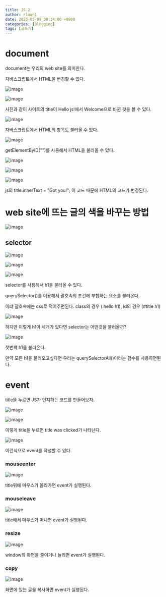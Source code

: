 ```yaml
---
title: JS.2
author: rlawn1
date: 2023-05-09 00:34:00 +0900
categories: [Blogging]
tags: [글쓰기]
---
```



# document 

document는 우리의 web site를 의미한다.

자바스크립트에서 HTML을 변경할 수 있다. 


![image](https://github.com/rlawn1/rlawn1.github.io/assets/129610352/ea7c9b6d-c657-4042-8ac0-2b81e6952af4)

![image](https://github.com/rlawn1/rlawn1.github.io/assets/129610352/82e5e6e6-1e25-43aa-a329-0efd2f424cf7)

사진과 같이 사이트의 title이 Hello js!에서 Welcome으로 바뀐 것을 볼 수 있다.

![image](https://github.com/rlawn1/rlawn1.github.io/assets/129610352/dbef0943-f9d5-49cc-ae09-d800d0fc4386)

자바스크립트에서 HTML의 항목도 불러올 수 있다.

![image](https://github.com/rlawn1/rlawn1.github.io/assets/129610352/5ebf5c6e-1311-4485-a03d-1ede0387e112)

getElementByID("")를 사용해서 HTML을 불러올 수 있다.



![image](https://github.com/rlawn1/rlawn1.github.io/assets/129610352/15f8aca6-724e-4eea-aa0f-45bfcb196574)
 
![image](https://github.com/rlawn1/rlawn1.github.io/assets/129610352/c5a41c79-60f1-4fe5-9d7f-448d20b60043)

![image](https://github.com/rlawn1/rlawn1.github.io/assets/129610352/56563b59-10f5-4eb2-ab1b-e8eab0b2403d)

js의 title.innerText = "Got you!"; 이 코드 때문에 HTML의 코드가 변경된다.


# web site에 뜨는 글의 색을 바꾸는 방법

![image](https://github.com/rlawn1/rlawn1.github.io/assets/129610352/ace69b7a-2efc-4628-97e6-27af7eb66c1b)


## selector

![image](https://github.com/rlawn1/rlawn1.github.io/assets/129610352/f4c19fb9-7eb7-42d8-bd80-bd3961307781)

![image](https://github.com/rlawn1/rlawn1.github.io/assets/129610352/b0db50d1-c97d-4336-bd29-31d4cffa58bc)

![image](https://github.com/rlawn1/rlawn1.github.io/assets/129610352/f0481778-9beb-4952-a10d-fbc9eab36370)

selector를 사용해서 h1을 불러올 수 있다.

querySelector()를 이용해서 괄호속의 조건에 부합하는 요소를 불러온다.

이떄 괄호속에는 css로 적어주면된다.
class의 경우 (.hello h1), id의 경우 (#title h1)



![image](https://github.com/rlawn1/rlawn1.github.io/assets/129610352/875ecae0-4666-463f-9f90-91ebc5022212)

하지만 이렇게 h1이 세개가 있다면 selector는 어떤것을 불러올까?

![image](https://github.com/rlawn1/rlawn1.github.io/assets/129610352/5555df5a-fea3-40fd-9a1b-90211c694638)

첫번쨰 h1을 불러온다.

만약 모든 h1을 불러오고싶다면 우리는 querySelectorAll()이라는 함수를 사용하면된다.

# event

title을 누르면 JS가 인지하는 코드를 만들어보자.

![image](https://github.com/rlawn1/rlawn1.github.io/assets/129610352/38ece0f6-9ed4-4285-8342-1be140259b05)

![image](https://github.com/rlawn1/rlawn1.github.io/assets/129610352/4b7eb2e9-b68d-4d6b-8c1d-a590e0f590a0)

이렇게 title을 누르면 title was clicked가 나타난다. 

![image](https://github.com/rlawn1/rlawn1.github.io/assets/129610352/6862e2e1-f111-4da2-9147-984a1e3004d8)

이런식으로 event를 작성할 수 있다.

### mouseenter

![image](https://github.com/rlawn1/rlawn1.github.io/assets/129610352/2974c480-d566-4507-afee-f45b486e55c2)
 
 title위에 마우스가 올라가면 event가 실행된다.
 
 ### mouseleave
 
 ![image](https://github.com/rlawn1/rlawn1.github.io/assets/129610352/ae599657-5f28-4bcb-b4c2-80537ab2e98f)

 title에서 마우스가 떠나면 event가 실행된다.
 
 ### resize
 
 ![image](https://github.com/rlawn1/rlawn1.github.io/assets/129610352/b0806e70-de58-4bf2-a138-6eaec609cbdc)

window의 화면을 줄이거나 늘리면 event가 실행된다.

### copy

![image](https://github.com/rlawn1/rlawn1.github.io/assets/129610352/b37bb0df-b233-47bc-a05b-8834ff79c7d7)

화면에 있는 글을 복사하면 event가 실행된다.
 
 
 
 
 
 
 
 
 
 
 
 
 
 
